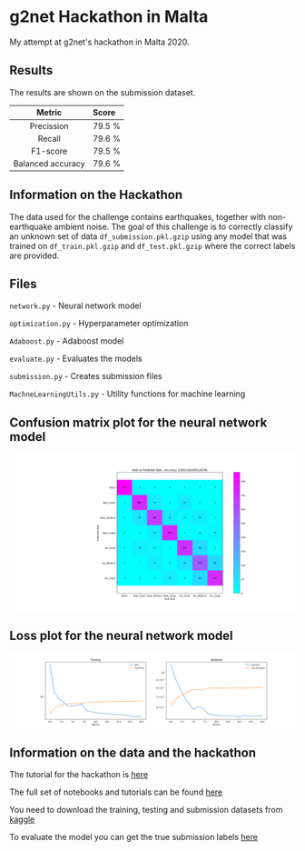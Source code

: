 # g2net Hackathon in Malta

My attempt at g2net's hackathon in Malta 2020.

## Results
The results are shown on the submission dataset.

|Metric|Score|
|:------:|:-------|
| Precission | 79.5 % |  
| Recall | 79.6 % |
| F1-score | 79.5 % |
| Balanced accuracy | 79.6 % |

## Information on the Hackathon

The data used for the challenge contains earthquakes, together with non-earthquake ambient noise. The goal of this challenge is to correctly classify an unknown set of data `df_submission.pkl.gzip` using any model that was trained on `df_train.pkl.gzip` and `df_test.pkl.gzip` where the correct labels are provided. 

## Files

`network.py` - Neural network model

`optimization.py` - Hyperparameter optimization

`Adaboost.py` - Adaboost model

`evaluate.py` - Evaluates the models

`submission.py` - Creates submission files

`MachneLearningUtils.py` - Utility functions for machine learning

## Confusion matrix plot for the neural network model

![Confusion matrix plot for the neural network model](confusion_matrix_nn.png)

## Loss plot for the neural network model

![loss](loss.png)

## Information on the data and the hackathon

The tutorial for the hackathon is [here](https://github.com/zerafachris/g2net_malta_hackaton)

The full set of notebooks and tutorials can be found [here](https://github.com/zerafachris/g2net_2nd_training_school_malta_mar_2020)

You need to download the training, testing and submission datasets from [kaggle](https://www.kaggle.com/datasets/zerafachris/g2net-training-school-hackaton)

To evaluate the model you can get the true submission labels [here](https://github.com/zerafachris/g2net_2nd_training_school_malta_mar_2020/blob/master/HACK_leader_board/Metric_Calculation/data/submissions_true.csv)

